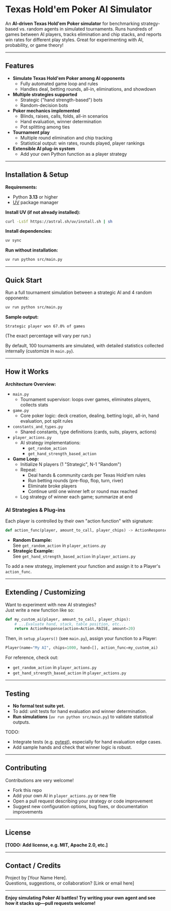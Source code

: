 # Texas Hold'em Poker AI Simulator

An **AI-driven Texas Hold'em Poker simulator** for benchmarking strategy-based vs. random agents in simulated tournaments. Runs hundreds of games between AI players, tracks elimination and chip stacks, and reports win rates for different play styles. Great for experimenting with AI, probability, or game theory!

---

## Features

- **Simulate Texas Hold'em Poker among AI opponents**
    - Fully automated game loop and rules
    - Handles deal, betting rounds, all-in, eliminations, and showdown
- **Multiple strategies supported**
    - Strategic ("hand strength-based") bots
    - Random-decision bots
- **Poker mechanics implemented**
    - Blinds, raises, calls, folds, all-in scenarios
    - Hand evaluation, winner determination
    - Pot splitting among ties
- **Tournament play**
    - Multiple round elimination and chip tracking
    - Statistical output: win rates, rounds played, player rankings
- **Extensible AI plug-in system**
    - Add your own Python function as a player strategy

---

## Installation & Setup

**Requirements:**
- Python **3.13** or higher
- [UV](https://docs.astral.sh/uv/) package manager

**Install UV (if not already installed):**
```bash
curl -LsSf https://astral.sh/uv/install.sh | sh
```

**Install dependencies:**
```bash
uv sync
```

**Run without installation:**
```bash
uv run python src/main.py
```

---

## Quick Start

Run a full tournament simulation between a strategic AI and 4 random opponents:

```bash
uv run python src/main.py
```

**Sample output:**
```
Strategic player won 67.0% of games
```
(The exact percentage will vary per run.)

By default, 100 tournaments are simulated, with detailed statistics collected internally (customize in `main.py`).

---

## How it Works

**Architecture Overview:**

- `main.py`  
    - Tournament supervisor: loops over games, eliminates players, collects stats
- `game.py`  
    - Core poker logic: deck creation, dealing, betting logic, all-in, hand evaluation, pot split rules
- `constants_and_types.py`  
    - Shared constants, type definitions (cards, suits, players, actions)
- `player_actions.py`  
    - AI strategy implementations:
        - `get_random_action`
        - `get_hand_strength_based_action`
- **Game Loop:**
    - Initialize N players (1 "Strategic", N-1 "Random")
    - Repeat:  
        - Deal hands & community cards per Texas Hold'em rules  
        - Run betting rounds (pre-flop, flop, turn, river)  
        - Eliminate broke players  
        - Continue until one winner left or round max reached  
    - Log strategy of winner each game; summarize at end

### AI Strategies & Plug-ins

Each player is controlled by their own "action function" with signature:
```python
def action_func(player, amount_to_call, player_chips) -> ActionResponse
```

- **Random Example:**  
  See `get_random_action` in `player_actions.py`
- **Strategic Example:**  
  See `get_hand_strength_based_action` in `player_actions.py`

To add a new strategy, implement your function and assign it to a Player's `action_func`.

---

## Extending / Customizing

Want to experiment with new AI strategies?  
Just write a new function like so:

```python
def my_custom_ai(player, amount_to_call, player_chips):
    # ...Evaluate hand, stack, table position, etc...
    return ActionResponse(action=Action.RAISE, amount=20)
```
Then, in `setup_players()` (see `main.py`), assign your function to a Player:
```python
Player(name="My AI", chips=1000, hand=[], action_func=my_custom_ai)
```

For reference, check out:
- `get_random_action` in `player_actions.py`
- `get_hand_strength_based_action` in `player_actions.py`

---

## Testing

- **No formal test suite yet.**
- To add: unit tests for hand evaluation and winner determination.
- **Run simulations** (`uv run python src/main.py`) to validate statistical outputs.

TODO:  
- Integrate tests (e.g. [pytest](https://docs.pytest.org/)), especially for hand evaluation edge cases.
- Add sample hands and check that winner logic is robust.

---

## Contributing

Contributions are very welcome!  
- Fork this repo
- Add your own AI in `player_actions.py` or new file
- Open a pull request describing your strategy or code improvement
- Suggest new configuration options, bug fixes, or documentation improvements

---

## License

**[TODO: Add license, e.g. MIT, Apache 2.0, etc.]**

---

## Contact / Credits

Project by [Your Name Here].  
Questions, suggestions, or collaboration? [Link or email here]

---

**Enjoy simulating Poker AI battles! Try writing your own agent and see how it stacks up—pull requests welcome!**